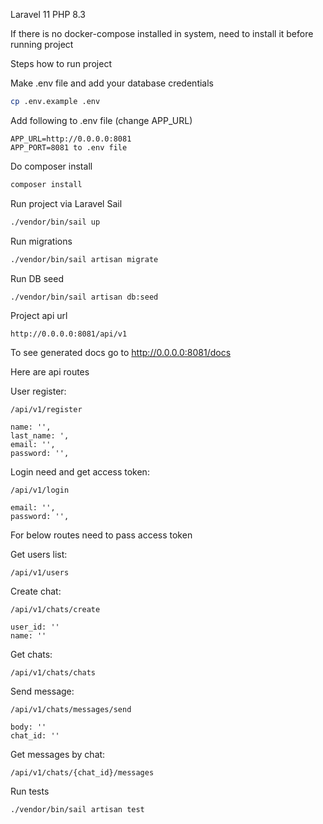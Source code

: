 Laravel 11
PHP 8.3

If there is no docker-compose installed in system, need to install it before running project

Steps how to run project

Make .env file and add your database credentials
```sh
cp .env.example .env
```

Add following to .env file (change APP_URL)
```
APP_URL=http://0.0.0.0:8081
APP_PORT=8081 to .env file
```

Do composer install
```sh
composer install
```

Run project via Laravel Sail
```sh
./vendor/bin/sail up
```

Run migrations
```sh
./vendor/bin/sail artisan migrate
```
Run DB seed
```sh
./vendor/bin/sail artisan db:seed
```

Project api url
```
http://0.0.0.0:8081/api/v1
```

To see generated docs go to http://0.0.0.0:8081/docs

Here are api routes

User register:
```
/api/v1/register

name: '',
last_name: ',
email: '',
password: '',
```

Login need and get access token:
```
/api/v1/login

email: '',
password: '',
```

For below routes need to pass access token

Get users list:
```
/api/v1/users
```

Create chat:
```
/api/v1/chats/create

user_id: ''
name: ''
```

Get chats:
```
/api/v1/chats/chats
```

Send message:
```
/api/v1/chats/messages/send

body: ''
chat_id: ''
```

Get messages by chat:
```
/api/v1/chats/{chat_id}/messages
```

Run tests
```sh
./vendor/bin/sail artisan test
```
